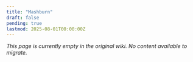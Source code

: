 ```yaml
---
title: "Mashburn"
draft: false
pending: true
lastmod: 2025-08-01T00:00:00Z
---
```


*This page is currently empty in the original wiki. No content available to migrate.*

